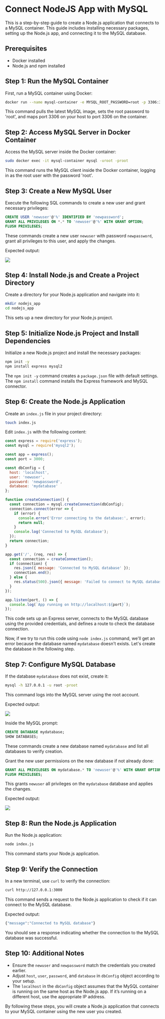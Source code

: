 # Connect NodeJS App with MySQL

This is a step-by-step guide to create a Node.js application that connects to a MySQL container. This guide includes installing necessary packages, setting up the Node.js app, and connecting it to the MySQL database.

## Prerequisites
- Docker installed
- Node.js and npm installed

## Step 1: Run the MySQL Container

First, run a MySQL container using Docker:

```bash
docker run --name mysql-container -e MYSQL_ROOT_PASSWORD=root -p 3306:3306 -d mysql:latest
```
This command pulls the latest MySQL image, sets the root password to 'root', and maps port 3306 on your host to port 3306 on the container.

## Step 2: Access MySQL Server in Docker Container

Access the MySQL server inside the Docker container:

```bash
sudo docker exec -it mysql-container mysql -uroot -proot
```
This command runs the MySQL client inside the Docker container, logging in as the root user with the password 'root'.

## Step 3: Create a New MySQL User

Execute the following SQL commands to create a new user and grant necessary privileges:

```sql
CREATE USER 'newuser'@'%' IDENTIFIED BY 'newpassword';
GRANT ALL PRIVILEGES ON *.* TO 'newuser'@'%' WITH GRANT OPTION;
FLUSH PRIVILEGES;
```
These commands create a new user `newuser` with password `newpassword`, grant all privileges to this user, and apply the changes.

Expected output:

<img src="./images/image.png" />

## Step 4: Install Node.js and Create a Project Directory

Create a directory for your Node.js application and navigate into it:

```bash
mkdir nodejs_app
cd nodejs_app
```
This sets up a new directory for your Node.js project.

## Step 5: Initialize Node.js Project and Install Dependencies

Initialize a new Node.js project and install the necessary packages:

```bash
npm init -y
npm install express mysql2
```
The `npm init -y` command creates a `package.json` file with default settings. The `npm install` command installs the Express framework and MySQL connector.

## Step 6: Create the Node.js Application

Create an `index.js` file in your project directory:

```bash
touch index.js
```

Edit `index.js` with the following content:

```javascript
const express = require('express');
const mysql = require('mysql2');

const app = express();
const port = 3000;

const dbConfig = {
  host: 'localhost',
  user: 'newuser',
  password: 'newpassword',
  database: 'mydatabase'
};

function createConnection() {
  const connection = mysql.createConnection(dbConfig);
  connection.connect(error => {
    if (error) {
      console.error('Error connecting to the database:', error);
      return null;
    }
    console.log('Connected to MySQL database');
  });
  return connection;
}

app.get('/', (req, res) => {
  const connection = createConnection();
  if (connection) {
    res.json({ message: 'Connected to MySQL database' });
    connection.end();
  } else {
    res.status(500).json({ message: 'Failed to connect to MySQL database' });
  }
});

app.listen(port, () => {
  console.log(`App running on http://localhost:${port}`);
});
```
This code sets up an Express server, connects to the MySQL database using the provided credentials, and defines a route to check the database connection.

Now, if we try to run this code using `node index.js` command, we'll get an error because the database named `mydatabase` doesn't exists. Let's create the database in the following step.

## Step 7: Configure MySQL Database

If the database `mydatabase` does not exist, create it:

```bash
mysql -h 127.0.0.1 -u root -proot
```
This command logs into the MySQL server using the root account.

Expected output:

<img src="./images/image-2.png" />

Inside the MySQL prompt:

```sql
CREATE DATABASE mydatabase;
SHOW DATABASES;
```
These commands create a new database named `mydatabase` and list all databases to verify creation.




Grant the new user permissions on the new database if not already done:

```sql
GRANT ALL PRIVILEGES ON mydatabase.* TO 'newuser'@'%' WITH GRANT OPTION;
FLUSH PRIVILEGES;
```
This grants `newuser` all privileges on the `mydatabase` database and applies the changes.

Expected output:

<img src="./images/image-3.png" />

## Step 8: Run the Node.js Application

Run the Node.js application:

```bash
node index.js
```
This command starts your Node.js application.

## Step 9: Verify the Connection

In a new terminal, use `curl` to verify the connection:

```bash
curl http://127.0.0.1:3000
```
This command sends a request to the Node.js application to check if it can connect to the MySQL database.

Expected output:
```bash
{"message":"Connected to MySQL database"}
```
You should see a response indicating whether the connection to the MySQL database was successful.

## Step 10: Additional Notes

- Ensure the `newuser` and `newpassword` match the credentials you created earlier.
- Adjust `host`, `user`, `password`, and `database` in `dbConfig` object according to your setup.
- The `localhost` in the `dbConfig` object assumes that the MySQL container is running on the same host as the Node.js app. If it’s running on a different host, use the appropriate IP address.

By following these steps, you will create a Node.js application that connects to your MySQL container using the new user you created.